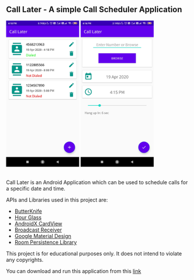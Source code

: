 ## Call Later - A simple Call Scheduler Application

<div>
  <img src="https://github.com/prezrohit/call-later/blob/master/app/src/main/res/drawable/display-1.jpg" 
  height="400" width="200px" alt="Contact List Screen" />
	<img src="https://github.com/prezrohit/call-later/blob/master/app/src/main/res/drawable/display-2.jpg" 
  height="400" width="200px" alt="Add Contact Screen" />
</div>
<br>


Call Later is an Android Application which can be used to schedule calls for a specific date and time.


APIs and Libraries used in this project are:
- [ButterKnife](https://jakewharton.github.io/butterknife/)
- [Hour Glass](https://github.com/groverankush/Hourglass)
- [AndroidX CardView](https://developer.android.com/jetpack/androidx/releases/cardview)
- [Broadcast Receiver](https://developer.android.com/reference/android/content/BroadcastReceiver)
- [Google Material Design](https://developer.android.com/guide/topics/ui/look-and-feel)
- [Room Persistence Library](https://developer.android.com/topic/libraries/architecture/room)


This project is for educational purposes only. It does not intend to violate any copyrights.

You can download and run this application from this [link](https://a3.files.diawi.com/app-file/K22aVslVsBBRjxZzcBUb.apk)

